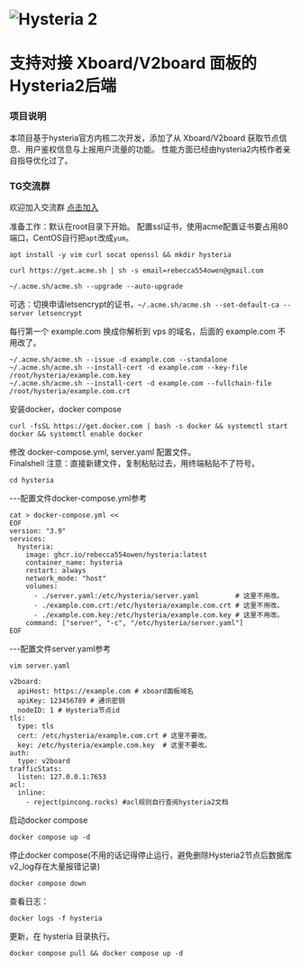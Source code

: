 # ![Hysteria 2](logo.svg)

# 支持对接 Xboard/V2board 面板的Hysteria2后端

### 项目说明
本项目基于hysteria官方内核二次开发，添加了从 Xboard/V2board 获取节点信息、用户鉴权信息与上报用户流量的功能。
性能方面已经由hysteria2内核作者亲自指导优化过了。

### TG交流群
欢迎加入交流群 [点击加入](https://t.me/+DcRt8AB2VbI2Yzc1)

准备工作：默认在root目录下开始。
配置ssl证书，使用acme配置证书要占用80端口，CentOS自行把`apt`改成`yum`。
```
apt install -y vim curl socat openssl && mkdir hysteria
```
```
curl https://get.acme.sh | sh -s email=rebecca554owen@gmail.com
```
```
~/.acme.sh/acme.sh --upgrade --auto-upgrade
```
可选：切换申请letsencrypt的证书，`~/.acme.sh/acme.sh --set-default-ca --server letsencrypt`

每行第一个 example.com 换成你解析到 vps 的域名，后面的 example.com 不用改了。
```
~/.acme.sh/acme.sh --issue -d example.com --standalone
~/.acme.sh/acme.sh --install-cert -d example.com --key-file /root/hysteria/example.com.key
~/.acme.sh/acme.sh --install-cert -d example.com --fullchain-file /root/hysteria/example.com.crt
```
安装docker，docker compose
```
curl -fsSL https://get.docker.com | bash -s docker && systemctl start docker && systemctl enable docker
```
修改 docker-compose.yml, server.yaml 配置文件。  
Finalshell 注意：直接新建文件，复制粘贴过去，用终端粘贴不了符号。
```
cd hysteria
```

---配置文件docker-compose.yml参考
```
cat > docker-compose.yml <<
EOF
version: "3.9"
services:
  hysteria:
    image: ghcr.io/rebecca554owen/hysteria:latest
    container_name: hysteria
    restart: always
    network_mode: "host"
    volumes:
      - ./server.yaml:/etc/hysteria/server.yaml         # 这里不用改。
      - ./example.com.crt:/etc/hysteria/example.com.crt # 这里不用改。
      - ./example.com.key:/etc/hysteria/example.com.key # 这里不用改。
    command: ["server", "-c", "/etc/hysteria/server.yaml"]
EOF
```
---配置文件server.yaml参考
```
vim server.yaml
```
```
v2board:
  apiHost: https://example.com # xboard面板域名
  apiKey: 123456789 # 通讯密钥
  nodeID: 1 # Hysteria节点id
tls:
  type: tls
  cert: /etc/hysteria/example.com.crt # 这里不要改。
  key: /etc/hysteria/example.com.key  # 这里不要改。
auth:
  type: v2board
trafficStats:
  listen: 127.0.0.1:7653
acl: 
  inline: 
    - reject(pincong.rocks) #acl规则自行查阅hysteria2文档
```
启动docker compose
```
docker compose up -d
```
停止docker compose(不用的话记得停止运行，避免删除Hysteria2节点后数据库v2_log存在大量报错记录)
```
docker compose down
```

查看日志：
```
docker logs -f hysteria
```
更新，在 hysteria 目录执行。
```
docker compose pull && docker compose up -d
```
